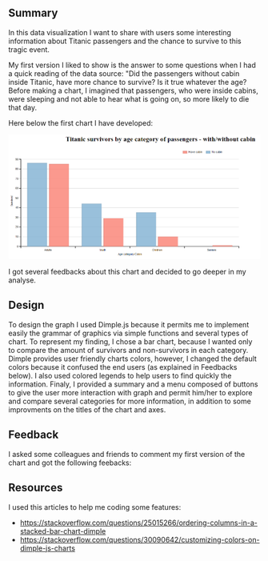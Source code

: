 ## Summary 

In this data visualization I want to share with users some interesting information about Titanic passengers and the chance to survive to this tragic event.

My first version I liked to show is the answer to some questions when I had a quick reading of the data source: "Did the passengers without cabin inside Titanic, have more chance to survive? Is it true whatever the age? Before making a chart, I imagined that passengers, who were inside cabins, were sleeping and not able to hear what is going on, so more likely to die that day. 

 Here below the first chart I have developed:

![alt text](https://github.com/SouhailMok/DataVisualzation/blob/master/images/version1.png)

I got several feedbacks about this chart and decided to go deeper in my analyse.

## Design

To design the graph I used Dimple.js because it permits me to implement easily the grammar of graphics via simple functions and several types of chart. To represent my finding, I chose a bar chart, because I wanted only to compare the amount of survivors and non-survivors in each category. Dimple provides user friendly charts colors, however, I changed the default colors because it confused the end users (as explained in Feedbacks below). I also used colored legends to help users to find quickly the information. Finaly, I provided a summary and a menu composed of buttons to give the user more interaction with graph and permit him/her to explore and compare several categories for more information, in addition to some improvments on the titles of the chart and axes.

## Feedback 
 I asked some colleagues and friends to comment my first version of the chart and got the following feebacks:
 
 
 
 
 
## Resources

I used this articles to help me coding some features:
- https://stackoverflow.com/questions/25015266/ordering-columns-in-a-stacked-bar-chart-dimple
- https://stackoverflow.com/questions/30090642/customizing-colors-on-dimple-js-charts

